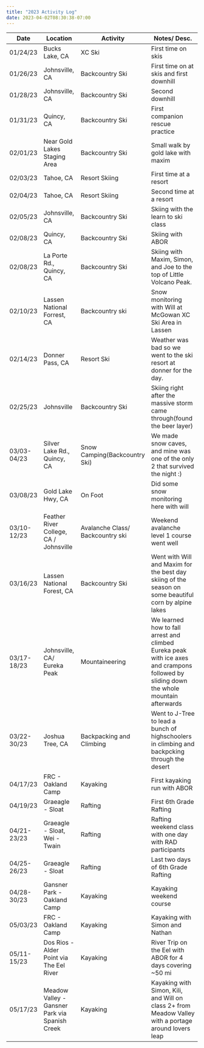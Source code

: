 ```yaml
---
title: "2023 Activity Log"
date: 2023-04-02T08:30:38-07:00
---
```


| Date  | Location  | Activity  |  Notes/ Desc. |
|---|---|---|---|
| 01/24/23  | Bucks Lake, CA  | XC Ski  | First time on skis  |
| 01/26/23  | Johnsville, CA  | Backcountry Ski  | First time on at skis and first downhill  |
| 01/28/23  | Johnsville, CA  |  Backcountry Ski | Second downhill |
| 01/31/23  | Quincy, CA  | Backcountry Ski  | First companion rescue practice  |
| 02/01/23  | Near Gold Lakes Staging Area  | Backcountry Ski  | Small walk by gold lake with maxim  |
| 02/03/23  | Tahoe, CA  | Resort Skiing  | First time at a resort  |
| 02/04/23  | Tahoe, CA  | Resort Skiing  | Second time at a resort  |
|  02/05/23 |  Johnsville, CA | Backcountry Ski  | Skiing with the learn to ski class  |
|  02/08/23 | Quincy, CA  | Backcountry Ski  |  Skiing with ABOR |
|  02/08/23 | La Porte Rd., Quincy, CA  | Backcountry Ski  | Skiing with Maxim, Simon, and Joe to the top of Little Volcano Peak.  |
| 02/10/23  | Lassen National Forrest, CA  | Backcountry ski  |  Snow monitoring with Will at McGowan XC Ski Area in Lassen |
| 	02/14/23| 	Donner Pass, CA|	Resort Ski  |		Weather was bad so we went to the ski resort at donner for the day.|
| 	02/25/23| Johnsville	|	Backcountry Ski  |		Skiing right after the massive storm came through(found the beer layer) |
| 	03/03-04/23| Silver Lake Rd., Quincy, CA|	Snow Camping(Backcountry Ski)  |		We made snow caves, and mine was one of the only 2 that survived the night :)|
| 	03/08/23| 	Gold Lake Hwy, CA |	 On Foot |	Did some snow monitoring here with will	|
| 	03/10-12/23|Feather River College, CA / Johnsville 	|	Avalanche Class/ Backcountry ski  |	Weekend avalanche level 1 course went well	|
| 03/16/23	| 	Lassen National Forest, CA|	Backcountry Ski  |	Went with Will and Maxim for the best day skiing of the season on some beautiful corn by alpine lakes	|
| 	03/17-18/23|Johnsville, CA/ Eureka Peak 	|	 Mountaineering |		We learned how to fall arrest and climbed Eureka peak with ice axes and crampons followed by sliding down the whole mountain afterwards|
| 03/22-30/23	| 	Joshua Tree, CA|	Backpacking and Climbing  |		Went to J-Tree to lead a bunch of highschoolers in climbing and backpcking through the desert|
| 04/17/23	| FRC - Oakland Camp	|	Kayaking  |	First kayaking run with ABOR	|
| 04/19/23	| Graeagle - Sloat	|	 Rafting |	First 6th Grade Rafting	|
| 04/21-23/23	| Graeagle - Sloat, Wei - Twain	|	Rafting  |	Rafting weekend class with one day with RAD participants	|
| 04/25-26/23	| Graeagle - Sloat	|	Rafting  |	Last two days of 6th Grade Rafting	|
| 04/28-30/23	| Gansner Park - Oakland Camp	|	Kayaking  |	Kayaking weekend course	|
| 05/03/23	| FRC - Oakland Camp	|	Kayaking  |	Kayaking with Simon and Nathan	|
| 05/11-15/23 | Dos Rios - Alder Point via The Eel River | Kayaking | River Trip on the Eel with ABOR for 4 days covering ~50 mi |
| 05/17/23 | Meadow Valley - Gansner Park via Spanish Creek | Kayaking | Kayaking with Simon, Kili, and Will on class 2+ from Meadow Valley  with a portage around lovers leap |

